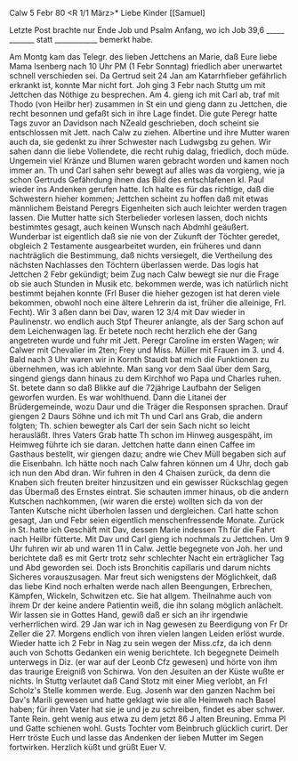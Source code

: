  Calw 5 Febr 80
 <R 1/1 März>*
Liebe Kinder [[Samuel]

Letzte Post brachte nur Ende Job und Psalm Anfang, wo ich Job 39,6 _____ _______ statt ____________ bemerkt habe.

Am Montg kam das Telegr. des lieben Jettchens an Marie, daß Eure liebe Mama Isenberg nach 10 Uhr PM (1 Febr Sonntag) friedlich aber unerwartet schnell verschieden sei. Da Gertrud seit 24 Jan am Katarrhfieber gefährlich erkrankt ist, konnte Mar nicht fort. Joh ging 3 Febr nach Stuttg um mit Jettchen das Nöthige zu besprechen. Am 4. gieng ich mit Carl ab, traf mit Thodo (von Heilbr her) zusammen in St ein und gieng dann zu Jettchen, die recht besonnen und gefaßt sich in ihre Lage findet. Die gute Peregr hatte Tags zuvor an Davidson nach NZeald geschrieben, doch scheint sie entschlossen mit Jett. nach Calw zu ziehen. Albertine und ihre Mutter waren auch da, sie gedenkt zu ihrer Schwester nach Ludwgsbg zu gehen. Wir sahen dann die liebe Vollendete, die recht ruhig dalag, friedlich, doch müde. Ungemein viel Kränze und Blumen waren gebracht worden und kamen noch immer an. Th und Carl sahen sehr bewegt auf alles was da vorgieng, wie ja schon Gertruds Gefährdung ihnen das Bild des entschlafenen kl. Paul wieder ins Andenken gerufen hatte. Ich halte es für das richtige, daß die Schwestern hieher kommen; Jettchen scheint zu hoffen daß mit etwas männlichem Beistand Peregrs Eigenheiten sich auch leichter werden tragen lassen. Die Mutter hatte sich Sterbelieder vorlesen lassen, doch nichts bestimmtes gesagt, auch keinen Wunsch nach Abdmhl geäußert. Wunderbar ist eigentlich daß sie nie von der Zukunft der Töchter geredet, obgleich 2 Testamente ausgearbeitet wurden, ein früheres und dann nachträglich die Bestimmung, daß nichts versiegelt, die Vertheilung des nächsten Nachlasses den Töchtern überlassen werde. Das logis hat Jettchen 2 Febr gekündigt; beim Zug nach Calw bewegt sie nur die Frage ob sie auch Stunden in Musik etc. bekommen werde, was ich natürlich nicht bestimmt bejahen konnte (Frl Buser die hieher gezogen ist hat deren viele bekommen, obwohl noch eine ältere Lehrerin da ist, früher die alleinige, Frl. Fecht). Wir 3 aßen dann bei Dav, waren 12 3/4 mit Dav wieder in Paulinenstr. wo endlich auch Stpf Theurer anlangte, als der Sarg schon auf dem Leichenwagen lag. Er betete noch recht herzlich ehe der Gang angetreten wurde und fuhr mit Jett. Peregr Caroline im ersten Wagen; wir Calwer mit Chevalier im 2ten; Frey und Miss. Müller mit Frauen im 3. und 4. Bald nach 3 Uhr waren wir in Kornth Staudt bat mich die Funktionen zu übernehmen, was ich ablehnte. Man sang vor dem Saal über dem Sarg, singend giengs dann hinaus zu dem Kirchhof wo Papa und Charles ruhen. St. betete dann so daß Blikke auf die 72jährige Laufbahn der Seligen geworfen wurden. Es war wohlthuend. Dann die Litanei der Brüdergemeinde, wozu Daur und die Träger die Responsen sprachen. Drauf giengen 2 Daurs Söhne und ich mit Th und Carl ans Grab, die andern folgten; Th. schien bewegter als Carl der sein Sach nicht so leicht herausläßt. Ihres Vaters Grab hatte Th schon im Hinweg ausgespäht, im Heimweg führte ich sie daran. Jettchen hatte dann einen Caffee im Gasthaus bestellt, wir giengen dazu; andre wie Chev Müll begaben sich auf die Eisenbahn. Ich hätte noch nach Calw fahren können um 4 Uhr, doch gab ich nun den Abd dran. Wir fuhren in den 4 Chaisen zurück, da denn die Knaben sich freuten breiter hinzusitzen und ein gewisser Rückschlag gegen das Übermaß des Ernstes eintrat. Sie schauten immer hinaus, ob die andern Kutschen nachkommen, (wir waren die erste) wollten sich da von der Tanten Kutsche nicht überholen lassen und dergleichen. Carl hatte schon gesagt, Jan und Febr seien eigentlich menschenfressende Monate. Zurück in St. hatte ich Geschäft mit Dav, dessen Marie indessen Th für die Fahrt nach Heilbr fütterte. Mit Dav und Carl gieng ich nochmals zu Jettchen. Um 9 Uhr fuhren wir ab und waren 11 in Calw. Jettle begegnete von Joh. her und berichtete daß es mit Gertr trotz sehr schlechter Nacht ein erträglicher Tag und Abd geworden sei. Doch ists Bronchitis capillaris und darum nichts Sicheres vorauszusagen. Mar freut sich wenigstens der Möglichkeit, daß das liebe Kind noch erhalten werde nach allen Beengungen, Erbrechen, Kämpfen, Wickeln, Schwitzen etc. Sie hat allgem. Theilnahme auch von ihrem Dr der keine andere Patientin weiß, die ihn solang möglich anlächelt. Wir lassen sie in Gottes Hand, gewiß daß er sich an ihr irgendwie verherrlichen wird. 
29 Jan war ich in Nag gewesen zu Beerdigung von Fr Dr Zeller die 27. Morgens endlich von ihren vielen langen Leiden erlöst wurde. Wieder hatte ich 2 Febr in Nag zu sein wegen der Miss.cfz, da ich denn auch von Schotts Gedanken ein wenig berichtete. Ich begegnete Deimelh unterwegs in Diz. (er war auf der Leonb Cfz gewesen) und hörte von ihm das traurige Ereigniß von Schirwa. Von den Jesuiten an der Küste wußte er nichts. In Stuttg verlautet daß Cand Stotz mit einer Mieg verlobt, an Frl Scholz's Stelle kommen werde. Eug. Josenh war den ganzen Nachm bei Dav's Marili gewesen und hatte geklagt wie sie alle Heimweh nach Basel haben; für ihren Vater hat sie je und je zu schreiben, findet es aber schwer. Tante Rein. geht wenig aus etwa zu dem jetzt 86 J alten Breuning. Emma Pl und Gatte schienen wohl. Gusts Tochter vom Beinbruch glücklich curirt. Der Herr tröste Euch und lasse das Andenken der lieben Mutter im Segen fortwirken. Herzlich küßt und grüßt  Euer V.
